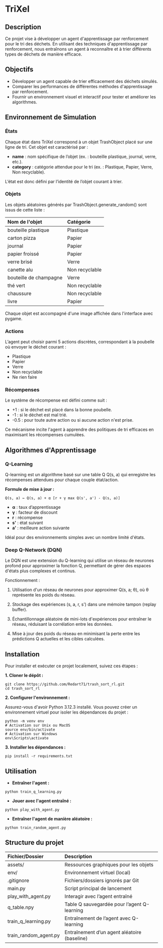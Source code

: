 # TriXel

## Description

Ce projet vise à développer un agent d'apprentissage par renforcement pour le tri des déchets. En utilisant des techniques d'apprentissage par renforcement, nous entraînons un agent à reconnaître et à trier différents types de déchets de manière efficace.

## Objectifs

* Développer un agent capable de trier efficacement des déchets simulés.
* Comparer les performances de différentes méthodes d'apprentissage par renforcement.
* Fournir un environnement visuel et interactif pour tester et améliorer les algorithmes.

## Environnement de Simulation

### États

Chaque état dans TriXel correspond à un objet TrashObject placé sur une ligne de tri. Cet objet est caractérisé par :

* **name** : nom spécifique de l’objet (ex. : bouteille plastique, journal, verre, etc.).
* **category** : catégorie attendue pour le tri (ex. : Plastique, Papier, Verre, Non recyclable).

L’état est donc défini par l’identité de l’objet courant à trier.

### Objets

Les objets aléatoires générés par TrashObject.generate_random() sont issus de cette liste :

|Nom de l'objet|Catégorie|
|:--------------|:----------|
|bouteille plastique|Plastique|
|carton pizza|Papier|
|journal|Papier|
|papier froissé|Papier|
|verre brisé|Verre|
|canette alu|Non recyclable|
|bouteille de champagne|Verre|
|thé vert|Non recyclable|
|chaussure|Non recyclable|
|livre|Papier|

Chaque objet est accompagné d'une image affichée dans l'interface avec pygame.

### Actions

L’agent peut choisir parmi 5 actions discrètes, correspondant à la poubelle où envoyer le déchet courant :

* Plastique
* Papier
* Verre
* Non recyclable
* Ne rien faire

### Récompenses

Le système de récompense est défini comme suit :

* +1 : si le déchet est placé dans la bonne poubelle.
* -1 : si le déchet est mal trié.
* -0.5 : pour toute autre action ou si aucune action n'est prise.

Ce mécanisme incite l'agent à apprendre des politiques de tri efficaces en maximisant les récompenses cumulées.

## Algorithmes d'Apprentissage

### Q-Learning

Q-learning est un algorithme basé sur une table Q Q(s, a) qui enregistre les récompenses attendues pour chaque couple état/action.

**Formule de mise à jour :**
```
Q(s, a) ← Q(s, a) + α [r + γ max Q(s', a') - Q(s, a)]
```

* **α** : taux d’apprentissage
* **γ** : facteur de discount
* **r** : récompense
* **s'** : état suivant
* **a'** : meilleure action suivante

Idéal pour des environnements simples avec un nombre limité d'états.

### Deep Q-Network (DQN)

Le DQN est une extension du Q-learning qui utilise un réseau de neurones profond pour approximer la fonction Q, permettant de gérer des espaces d'états plus complexes et continus.

Fonctionnement :

1. Utilisation d'un réseau de neurones pour approximer Q(s, a; θ), où θ représente les poids du réseau.

2. Stockage des expériences (s, a, r, s') dans une mémoire tampon (replay buffer).

3. Échantillonnage aléatoire de mini-lots d'expériences pour entraîner le réseau, réduisant la corrélation entre les données.

4. Mise à jour des poids du réseau en minimisant la perte entre les prédictions Q actuelles et les cibles calculées.

## Installation

Pour installer et exécuter ce projet localement, suivez ces étapes :

**1. Cloner le dépôt :**
```
git clone https://github.com/Redart71/trash_sort_rl.git
cd trash_sort_rl
```

**2. Configurer l'environnement :**

Assurez-vous d'avoir Python 3.12.3 installé. Vous pouvez créer un environnement virtuel pour isoler les dépendances du projet :

```
python -m venv env
# Activation sur Unix ou MacOS
source env/bin/activate
# Activation sur Windows
env\Scripts\activate
```

**3. Installer les dépendances :**
```
pip install -r requirements.txt
```

## Utilisation

* **Entraîner l'agent :**
```
python train_q_learning.py
```

* **Jouer avec l'agent entraîné :**
```
python play_with_agent.py
```

* **Entraîner l'agent de manière aléatoire :**
```
python train_random_agent.py
```

## Structure du projet

| Fichier/Dossier | Description |
|:--------------|:-------------|
|assets/ | Ressources graphiques pour les objets|
|env/ | Environnement virtuel (local)|
|.gitignore | Fichiers/dossiers ignorés par Git|
|main.py | Script principal de lancement|
|play_with_agent.py | Interagir avec l’agent entraîné|
|q_table.npy | Table Q sauvegardée pour l’agent Q-learning|
|train_q_learning.py | Entraînement de l’agent avec Q-learning|
|train_random_agent.py | Entraînement d’un agent aléatoire (baseline)|